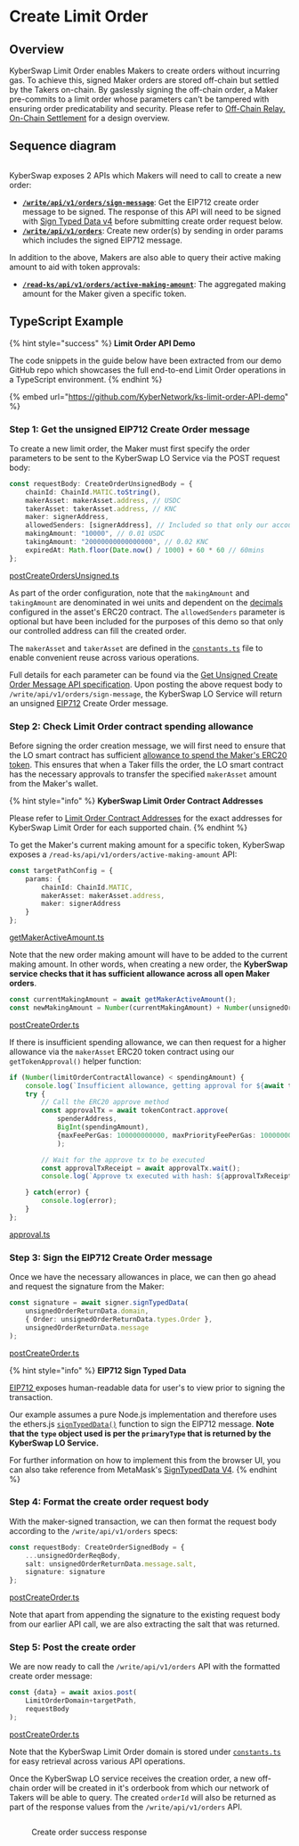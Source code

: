 # Create Limit Order

## Overview

KyberSwap Limit Order enables Makers to create orders without incurring gas. To achieve this, signed Maker orders are stored off-chain but settled by the Takers on-chain. By gaslessly signing the off-chain order,  a Maker pre-commits to a limit order whose parameters can't be tampered with ensuring order predicatability and security. Please refer to [Off-Chain Relay, On-Chain Settlement](../concepts/off-chain-relay.md) for a design overview.&#x20;

## Sequence diagram

<figure><img src="../../../.gitbook/assets/LO_Maker_CreateOrder.png" alt=""><figcaption></figcaption></figure>

KyberSwap exposes 2 APIs which Makers will need to call to create a new order:

* [**`/write/api/v1/orders/sign-message`**](../limit-order-api-specification/maker-apis.md#create-order-s): Get the EIP712 create order message to be signed. The response of this API will need to be signed with [Sign Typed Data v4](https://eips.ethereum.org/EIPS/eip-712) before submitting create order request below.
* [**`/write/api/v1/orders`**](../limit-order-api-specification/maker-apis.md#create-order-s): Create new order(s) by sending in order params which includes the signed EIP712 message.

In addition to the above, Makers are also able to query their active making amount to aid with token approvals:

* [**`/read-ks/api/v1/orders/active-making-amount`**](../limit-order-api-specification/maker-apis.md#read-ks-api-v1-orders-active-making-amount): The aggregated making amount for the Maker given a specific token.

## TypeScript Example

{% hint style="success" %}
**Limit Order API Demo**

The code snippets in the guide below have been extracted from our demo GitHub repo which showcases the full end-to-end Limit Order operations in a TypeScript environment.
{% endhint %}

{% embed url="https://github.com/KyberNetwork/ks-limit-order-API-demo" %}

### Step 1: Get the unsigned EIP712 Create Order message

To create a new limit order, the Maker must first specify the order parameters to be sent to the KyberSwap LO Service via the POST request body:

```typescript
const requestBody: CreateOrderUnsignedBody = {
    chainId: ChainId.MATIC.toString(),
    makerAsset: makerAsset.address, // USDC
    takerAsset: takerAsset.address, // KNC
    maker: signerAddress,
    allowedSenders: [signerAddress], // Included so that only our account can fill this order
    makingAmount: "10000", // 0.01 USDC
    takingAmount: "20000000000000000", // 0.02 KNC
    expiredAt: Math.floor(Date.now() / 1000) + 60 * 60 // 60mins
};
```

[postCreateOrdersUnsigned.ts](https://github.com/KyberNetwork/ks-limit-order-API-demo/blob/e34660faf165d6c6b5763327b6e8e34bf8bc9e01/src/operations/maker/postCreateOrdersUnsigned.ts#L27)

As part of the order configuration, note that the `makingAmount` and `takingAmount` are denominated in wei units and dependent on the [decimals](https://docs.openzeppelin.com/contracts/2.x/erc20#a-note-on-decimals) configured in the asset's ERC20 contract. The `allowedSenders` parameter is optional but have been included for the purposes of this demo so that only our controlled address can fill the created order.

The `makerAsset` and `takerAsset` are defined in the [`constants.ts`](https://github.com/KyberNetwork/ks-limit-order-API-demo/blob/main/src/libs/constants.ts) file to enable convenient reuse across various operations.

Full details for each parameter can be found via the [Get Unsigned Create Order Message API specification](../limit-order-api-specification/maker-apis.md#write-api-v1-orders-sign-message). Upon posting the above request body to `/write/api/v1/orders/sign-message`, the KyberSwap LO Service will return an unsigned [EIP712](https://eips.ethereum.org/EIPS/eip-712) Create Order message.

### Step 2: Check Limit Order contract spending allowance

Before signing the order creation message, we will first need to ensure that the LO smart contract has sufficient [allowance to spend the Maker's ERC20 token](https://docs.openzeppelin.com/contracts/2.x/api/token/erc20#IERC20-allowance-address-address-). This ensures that when a Taker fills the order, the LO smart contract has the necessary approvals to transfer the specified `makerAsset` amount from the Maker's wallet.&#x20;

{% hint style="info" %}
**KyberSwap Limit Order Contract Addresses**

Please refer to [Limit Order Contract Addresses](https://docs.kyberswap.com/kyberswap-solutions/limit-order/contracts/limit-order-contract-addresses) for the exact addresses for KyberSwap Limit Order for each supported chain.
{% endhint %}

To get the Maker's current making amount for a specific token, KyberSwap exposes a `/read-ks/api/v1/orders/active-making-amount` API:

```typescript
const targetPathConfig = {
    params: {
        chainId: ChainId.MATIC,
        makerAsset: makerAsset.address,
        maker: signerAddress
    }
};
```

[getMakerActiveAmount.ts](https://github.com/KyberNetwork/ks-limit-order-API-demo/blob/e34660faf165d6c6b5763327b6e8e34bf8bc9e01/src/operations/maker/getMakerActiveAmount.ts#L12C2-L12C2)

Note that the new order making amount will have to be added to the current making amount. In other words, when creating a new order, the **KyberSwap service checks that it has sufficient allowance across all open Maker orders**.

```typescript
const currentMakingAmount = await getMakerActiveAmount();
const newMakingAmount = Number(currentMakingAmount) + Number(unsignedOrderReqBody.makingAmount);
```

[postCreateOrder.ts](https://github.com/KyberNetwork/ks-limit-order-API-demo/blob/e34660faf165d6c6b5763327b6e8e34bf8bc9e01/src/operations/maker/postCreateOrder.ts#L25)

If there is insufficient spending allowance, we can then request for a higher allowance via the `makerAsset` ERC20 token contract using our `getTokenApproval()` helper function:

```typescript
if (Number(limitOrderContractAllowance) < spendingAmount) {
    console.log(`Insufficient allowance, getting approval for ${await tokenContract.symbol()}...`);
    try {
        // Call the ERC20 approve method
        const approvalTx = await tokenContract.approve(
            spenderAddress, 
            BigInt(spendingAmount), 
            {maxFeePerGas: 100000000000, maxPriorityFeePerGas: 100000000000}
            );

        // Wait for the approve tx to be executed
        const approvalTxReceipt = await approvalTx.wait();
        console.log(`Approve tx executed with hash: ${approvalTxReceipt?.hash}`);

    } catch(error) {
        console.log(error);
    }
};    
```

[approval.ts](https://github.com/KyberNetwork/ks-limit-order-API-demo/blob/e34660faf165d6c6b5763327b6e8e34bf8bc9e01/src/libs/approval.ts#L21)

### Step 3: Sign the EIP712 Create Order message

Once we have the necessary allowances in place, we can then go ahead and request the signature from the Maker:

```typescript
const signature = await signer.signTypedData(
    unsignedOrderReturnData.domain,
    { Order: unsignedOrderReturnData.types.Order },
    unsignedOrderReturnData.message
);
```

[postCreateOrder.ts](https://github.com/KyberNetwork/ks-limit-order-API-demo/blob/e34660faf165d6c6b5763327b6e8e34bf8bc9e01/src/operations/maker/postCreateOrder.ts#L39)

{% hint style="info" %}
**EIP712 Sign Typed Data**

[EIP712 ](https://eips.ethereum.org/EIPS/eip-712)exposes human-readable data for user's to view prior to signing the transaction.

Our example assumes a pure Node.js implementation and therefore uses the ethers.js [`signTypedData()`](https://docs.ethers.org/v6/api/providers/#Signer-signTypedData) function to sign the EIP712 message. **Note that the `type` object used is per the `primaryType` that is returned by the KyberSwap LO Service.**

For further information on how to implement this from the browser UI, you can also take reference from MetaMask's [SignTypedData V4](https://docs.metamask.io/guide/signing-data.html#signtypeddata-v4).
{% endhint %}

### Step 4: Format the create order request body

With the maker-signed transaction, we can then format the request body according to the `/write/api/v1/orders` specs:

```typescript
const requestBody: CreateOrderSignedBody = {
    ...unsignedOrderReqBody,
    salt: unsignedOrderReturnData.message.salt,
    signature: signature
};
```

[postCreateOrder.ts](https://github.com/KyberNetwork/ks-limit-order-API-demo/blob/e34660faf165d6c6b5763327b6e8e34bf8bc9e01/src/operations/maker/postCreateOrder.ts#L46)

Note that apart from appending the signature to the existing request body from our earlier API call, we are also extracting the salt that was returned.

### Step 5: Post the create order

We are now ready to call the `/write/api/v1/orders` API with the formatted create order message:

```typescript
const {data} = await axios.post(
    LimitOrderDomain+targetPath,
    requestBody
);
```

[postCreateOrder.ts](https://github.com/KyberNetwork/ks-limit-order-API-demo/blob/e34660faf165d6c6b5763327b6e8e34bf8bc9e01/src/operations/maker/postCreateOrder.ts#L54)

Note that the KyberSwap Limit Order domain is stored under [`constants.ts`](https://github.com/KyberNetwork/ks-limit-order-API-demo/blob/main/src/libs/constants.ts) for easy retrieval across various API operations.

Once the KyberSwap LO service receives the creation order, a new off-chain order will be created in it's orderbook from which our network of Takers will be able to query. The created `orderId` will also be returned as part of the response values from the `/write/api/v1/orders` API.

<figure><img src="../../../.gitbook/assets/LO_DevGuide_CreateOrderSuccess.png" alt=""><figcaption><p>Create order success response</p></figcaption></figure>
